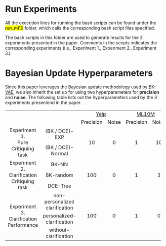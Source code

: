 <h1>Run Experiments</h1>
All the execution lines for running the bash scripts can be found under the <mark>run_ml10</mark> folder, which calls the corresponding bash script files specified.

The bash scripts in this folder are used to generate results for the 3 experiments presented in the paper. 
Comments in the scripts indicates the corresponding experiments (i.e., Experiment 1., Experiment 2., Experiment 3.)

<h1>Bayesian Update Hyperparameters</h1>
Since this paper leverages the Bayesian update methodology used by <a href="https://ssanner.github.io/papers/sigir21_tcavcrit.pdf">BK-VAE</a>, 
we also inherit the set up for using two hyperparameters for <b>precision</b> and <b>noise</b>. The following table lists out the hyperparameters used by the 3 experiments presentend in the paper.
 
<table>
  <tr>
    <td></td>
    <td></td>
    <td colspan="2" align="center"><a href="https://drive.google.com/file/d/1zDLsmd69hb6FDoqS_SbqYVrgAPaVe6K0/view?usp=sharing">Yelp</a></td>
    <td colspan="2" align="center"><a href="https://drive.google.com/file/d/1d3CiT_wDspVf87my4eo6plpzyTa3huuz/view?usp=sharing">ML10M</a></td>
  </tr>
  <tr>
    <td></td>
    <td></td>
    <td align="center">Precision</td>
    <td align="center">Noise</td>
    <td align="center">Precision</td>
    <td align="center">Noise</td>
  </tr>
  <tr>
    <td rowspan="2" align="center">Experiment 1. <br> Pure Critiquing task</td>
    <td align="center">{BK / DCE}-EXP</td>
    <td rowspan="2" align="center">10</td>
    <td rowspan="2" align="center">0</td>
    <td rowspan="2" align="center">1</td>
    <td rowspan="2" align="center">10</td>
  </tr>
  <tr>
    <td align="center">{BK / DCE}-Normal</td>
  </tr>
  <tr>
    <td rowspan="3" align="center">Experiment 2. <br> Clarification Critiquing task</td>
    <td align="center">BK-NN</td>
    <td rowspan="3" align="center">100</td>
    <td rowspan="3" align="center">0</td>
    <td rowspan="3" align="center">1</td>
    <td rowspan="3" align="center">3</td>
  </tr>
  <tr>
    <td align="center">BK-random</td>
  </tr>
  <tr>
    <td align="center">DCE-Tree</td>
  </tr>
  <tr>
    <td rowspan="3" align="center">Experiment 3. <br> Clarification Performance</td>
    <td align="center">non-personalized clarification</td>
    <td rowspan="3" align="center">100</td>
    <td rowspan="3" align="center">0</td>
    <td rowspan="3" align="center">1</td>
    <td rowspan="3" align="center">0</td>
  </tr>
  <tr>
    <td align="center">personalized-clarification</td>
  </tr>
  <tr>
    <td align="center">without-clarification</td>
  </tr>
</table>
